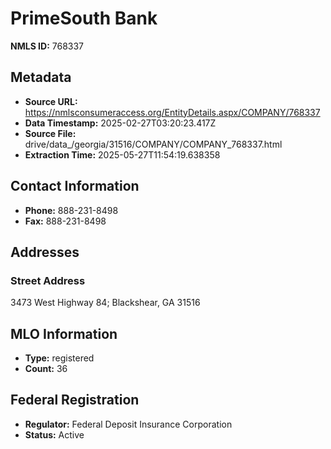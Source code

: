 # PrimeSouth Bank

**NMLS ID:** 768337

## Metadata
- **Source URL:** https://nmlsconsumeraccess.org/EntityDetails.aspx/COMPANY/768337
- **Data Timestamp:** 2025-02-27T03:20:23.417Z
- **Source File:** drive/data_/georgia/31516/COMPANY/COMPANY_768337.html
- **Extraction Time:** 2025-05-27T11:54:19.638358

## Contact Information
- **Phone:** 888-231-8498
- **Fax:** 888-231-8498

## Addresses
### Street Address
3473 West Highway 84; Blackshear, GA 31516

## MLO Information
- **Type:** registered
- **Count:** 36

## Federal Registration
- **Regulator:** Federal Deposit Insurance Corporation
- **Status:** Active
